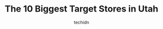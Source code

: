 ---
layout: ampstory
image: https://i0.wp.com/www.depkes.org/wp-content/uploads/2023/06/target-0-in-utah-1685968537.jpeg?resize=640,853
author: techidn
featured: false
description: Discover the impressive array of Target options in Utah, where you can find 10 of the largest Target establishments in the area. From renowned classics to hidden gems, Utah offers a diverse 
title: The 10 Biggest Target Stores in Utah
cover:
   title: The 10 Biggest Target Stores in Utah
   subtitle: Rickpate
   background: https://www.depkes.org/wp-content/uploads/2023/06/target-0-in-utah-1685968537.jpeg

pages: 
 - layout: thirds
   top: <h1>#1 Target</h1>
   bottom: "<p>This location is so organized compared to other ones, despite being so busy. Clothes section is usually a nightmare but thats the case at every single Target. I always d</p>"
   background: https://www.depkes.org/wp-content/uploads/2023/06/target-1-in-utah-1685968537.jpeg
   backgroundblur: true
 - layout: thirds
   top: <h1>#2 Target</h1>
   bottom: "<p>7025 Park Centre Dr, Cottonwood Heights, UT 84121, United States</p>"
   background: https://www.depkes.org/wp-content/uploads/2023/06/target-2-in-utah-1685968538.jpeg
   cta:
      link: https://www.depkes.org/blog/the-10-biggest-target-stores-in-utah/
      text: The 10 Biggest Target Stores in Utah
 - layout: thirds
   top: <h1>#3 Target</h1>
   bottom: "<p>815 W 2000 N, Layton, UT 84041, United States</p>"
   background: https://www.depkes.org/wp-content/uploads/2023/06/target-3-in-utah-1685968538.jpeg
   cta:
      link: https://www.depkes.org/blog/the-10-biggest-target-stores-in-utah/
      text: The 10 Biggest Target Stores in Utah
 - layout: thirds
   top: <h1>#4 Target</h1>
   bottom: "<p>275 S River Rd, St. George, UT 84790, United States</p>"
   background: https://plus.unsplash.com/premium_photo-1664640458616-3c74f8cb4589?ixlib=rb-4.0.3&ixid=MnwxMjA3fDB8MHxwaG90by1wYWdlfHx8fGVufDB8fHx8&auto=format&fit=crop&w=640&h=853&q=80
   cta:
      link: https://www.depkes.org/blog/the-10-biggest-target-stores-in-utah/
      text: The 10 Biggest Target Stores in Utah
 - layout: thirds
   top: <h1>#5 Target</h1>
   bottom: "<p>10130 S State St, Sandy, UT 84070, United States</p>"
   background: https://images.unsplash.com/photo-1549241520-425e3dfc01cb?ixlib=rb-4.0.3&ixid=MnwxMjA3fDB8MHxwaG90by1wYWdlfHx8fGVufDB8fHx8&auto=format&fit=crop&w=640&h=853&q=80
   cta:
      link: https://www.depkes.org/blog/the-10-biggest-target-stores-in-utah/
      text: The 10 Biggest Target Stores in Utah
 - layout: thirds
   top: <h1>#6 Target</h1>
   bottom: "<p>5518 High Market Dr, West Valley City, UT 84120, United States</p>"
   background: https://images.unsplash.com/photo-1602536052359-ef94c21c5948?ixlib=rb-4.0.3&ixid=MnwxMjA3fDB8MHxwaG90by1wYWdlfHx8fGVufDB8fHx8&auto=format&fit=crop&w=640&h=853&q=80
   cta:
      link: https://www.depkes.org/blog/the-10-biggest-target-stores-in-utah/
      text: The 10 Biggest Target Stores in Utah
 - layout: thirds
   top: <h1>#7 Target</h1>
   bottom: "<p>200 N Marketplace Dr, Centerville, UT 84014, United States</p>"
   background: https://images.unsplash.com/photo-1599422314077-f4dfdaa4cd09?ixlib=rb-4.0.3&ixid=MnwxMjA3fDB8MHxwaG90by1wYWdlfHx8fGVufDB8fHx8&auto=format&fit=crop&w=640&h=853&q=80
   cta:
      link: https://www.depkes.org/blog/the-10-biggest-target-stores-in-utah/
      text: The 10 Biggest Target Stores in Utah
 - layout: thirds
   middle: Continue reading...
   background: https://images.unsplash.com/photo-1515405295579-ba7b45403062?ixlib=rb-4.0.3&ixid=MnwxMjA3fDB8MHxwaG90by1wYWdlfHx8fGVufDB8fHx8&auto=format&fit=crop&w=640&h=853&q=80
   cta:
      link: https://www.depkes.org/blog/the-10-biggest-target-stores-in-utah/
      text: The 10 Biggest Target Stores in Utah
      
---